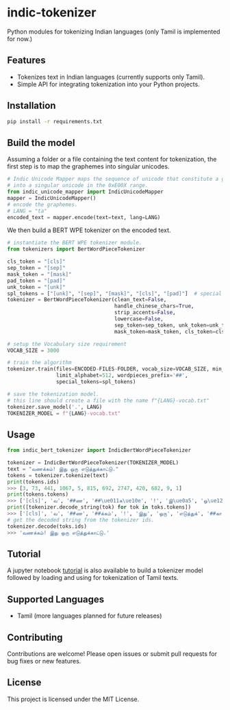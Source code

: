 # indic-tokenizer
Python modules for tokenizing Indian languages (only Tamil is implemented for now.)

## Features

- Tokenizes text in Indian languages (currently supports only Tamil).
- Simple API for integrating tokenization into your Python projects.

## Installation

```bash
pip install -r requirements.txt

```

## Build the model

Assuming a folder or a file containing the text content for tokenization, the first step is to map the graphemes into singular unicodes.

```python
# Indic Unicode Mapper maps the sequence of unicode that constitute a grapheme 
# into a singular unicode in the 0xE00X range.
from indic_unicode_mapper import IndicUnicodeMapper
mapper = IndicUnicodeMapper()
# encode the graphemes.
# LANG = "ta"
encoded_text = mapper.encode(text=text, lang=LANG)
```

We then build a BERT WPE tokenizer on the encoded text.

```python
# instantiate the BERT WPE tokenizer module.
from tokenizers import BertWordPieceTokenizer

cls_token = "[cls]"
sep_token = "[sep]"
mask_token = "[mask]"
pad_token = "[pad]"
unk_token = "[unk]"
spl_tokens = ["[unk]", "[sep]", "[mask]", "[cls]", "[pad]"]  # special tokens
tokenizer = BertWordPieceTokenizer(clean_text=False, 
                                   handle_chinese_chars=True, 
                                   strip_accents=False,
                                   lowercase=False,
                                   sep_token=sep_token, unk_token=unk_token, 
                                   mask_token=mask_token, cls_token=cls_token, pad_token=pad_token)

# setup the Vocabulary size requirement
VOCAB_SIZE = 3000

# train the algorithm
tokenizer.train(files=ENCODED-FILES-FOLDER, vocab_size=VOCAB_SIZE, min_frequency=2,
                limit_alphabet=512, wordpieces_prefix='##',
                special_tokens=spl_tokens)

# save the tokenization model.
# this line should create a file with the name f"{LANG}-vocab.txt"
tokenizer.save_model('.', LANG)
TOKENIZER_MODEL = f"{LANG}-vocab.txt"               
```

## Usage

```python
from indic_bert_tokenizer import IndicBertWordPieceTokenizer

tokenizer = IndicBertWordPieceTokenizer(TOKENIZER_MODEL)
text = "வணக்கம்! இது ஒரு எடுத்துக்காட்டு."
tokens = tokenizer.tokenize(text)
print(tokens.ids)
>>> [3, 73, 441, 1067, 5, 815, 692, 2747, 420, 682, 9, 1]
print(tokens.tokens)
>>> ['[cls]', 'வ', '##ண', '##\ue011க\ue10e', '!', 'இ\ue0a5', 'ஒ\ue12f', 'எ\ue077\ue0b2\ue0a5\ue011', '##\ue001', '##\ue084\ue077', '.', '[sep]']
print([tokenizer.decode_string(tok) for tok in toks.tokens])
>>> ['[cls]', 'வ', '##ண', '##க்கம்', '!', 'இது', 'ஒரு', 'எடுத்துக்', '##கா', '##ட்டு', '.', '[sep]']
# get the decoded string from the tokenizer ids.
tokenizer.decode(toks.ids)
>>> 'வணக்கம்! இது ஒரு எடுத்துக்காட்டு.'
```

## Tutorial

A jupyter notebook [tutorial](/tutorial.ipynb) is also available to build a tokenizer model followed by loading and using for tokenization of Tamil texts.


## Supported Languages

- Tamil (more languages planned for future releases)

## Contributing

Contributions are welcome! Please open issues or submit pull requests for bug fixes or new features.

## License

This project is licensed under the MIT License.
